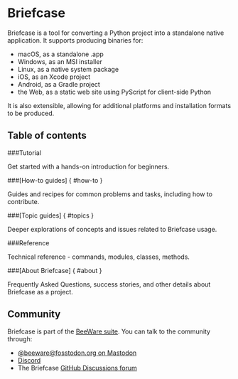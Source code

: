 # Briefcase

Briefcase is a tool for converting a Python project into a standalone
native application. It supports producing binaries for:

- macOS, as a standalone .app
- Windows, as an MSI installer
- Linux, as a native system package
- iOS, as an Xcode project
- Android, as a Gradle project
- the Web, as a static web site using PyScript for client-side Python

It is also extensible, allowing for additional platforms and
installation formats to be produced.

## Table of contents

###Tutorial

Get started with a hands-on introduction for beginners.

###[How-to guides] { #how-to }

Guides and recipes for common problems and tasks, including how to
contribute.

###[Topic guides] { #topics }

Deeper explorations of concepts and issues related to Briefcase usage.

###Reference

Technical reference - commands, modules, classes, methods.

###[About Briefcase] { #about }

Frequently Asked Questions, success stories, and other details about
Briefcase as a project.

## Community

Briefcase is part of the [BeeWare suite](https://beeware.org). You can
talk to the community through:

- [@beeware@fosstodon.org on Mastodon](https://fosstodon.org/@beeware)
- [Discord](https://beeware.org/bee/chat/)
- The Briefcase [GitHub Discussions
  forum](https://github.com/beeware/briefcase/discussions)
